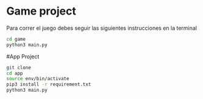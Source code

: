 # Game project

Para correr el juego debes seguir las siguientes instrucciones en la terminal

```sh
cd game
python3 main.py
```

#App Project

```sh
git clone
cd app
source env/bin/activate
pip3 install -r requirement.txt
python3 main.py
```
